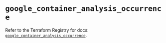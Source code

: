 # `google_container_analysis_occurrence`

Refer to the Terraform Registry for docs: [`google_container_analysis_occurrence`](https://registry.terraform.io/providers/hashicorp/google/5.38.0/docs/resources/container_analysis_occurrence).
